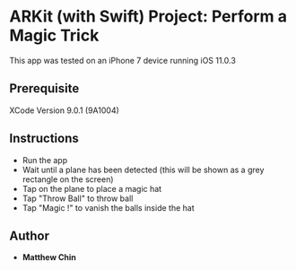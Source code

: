 # ARKit (with Swift) Project: Perform a Magic Trick

This app was tested on an iPhone 7 device running iOS 11.0.3

## Prerequisite

XCode Version 9.0.1 (9A1004)

## Instructions

- Run the app 
- Wait until a plane has been detected (this will be shown as a grey rectangle on the screen)
- Tap on the plane to place a magic hat
- Tap "Throw Ball" to throw ball
- Tap "Magic !" to vanish the balls inside the hat 

## Author
* **Matthew Chin**
